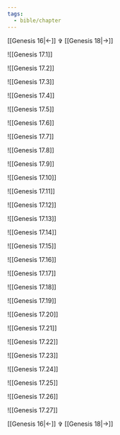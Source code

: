 ```yaml
---
tags:
  - bible/chapter
---
```


[[Genesis 16|<-]] ✞ [[Genesis 18|->]]

![[Genesis 17.1]]

![[Genesis 17.2]]

![[Genesis 17.3]]

![[Genesis 17.4]]

![[Genesis 17.5]]

![[Genesis 17.6]]

![[Genesis 17.7]]

![[Genesis 17.8]]

![[Genesis 17.9]]

![[Genesis 17.10]]

![[Genesis 17.11]]

![[Genesis 17.12]]

![[Genesis 17.13]]

![[Genesis 17.14]]

![[Genesis 17.15]]

![[Genesis 17.16]]

![[Genesis 17.17]]

![[Genesis 17.18]]

![[Genesis 17.19]]

![[Genesis 17.20]]

![[Genesis 17.21]]

![[Genesis 17.22]]

![[Genesis 17.23]]

![[Genesis 17.24]]

![[Genesis 17.25]]

![[Genesis 17.26]]

![[Genesis 17.27]]

[[Genesis 16|<-]] ✞ [[Genesis 18|->]]
